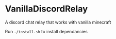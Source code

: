 # VanillaDiscordRelay
A discord chat relay that works with vanilla minecraft

Run `./install.sh` to install dependancies
